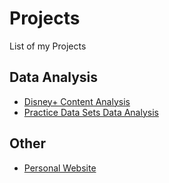 # Projects
List of my Projects

## Data Analysis

- [Disney+ Content Analysis](https://github.com/athem-m/Disney-Content-Analysis/tree/master)
- [Practice Data Sets Data Analysis](https://github.com/athem-m/Practice-Data-Sets)

## Other

- [Personal Website](https://athem-m.github.io/)
